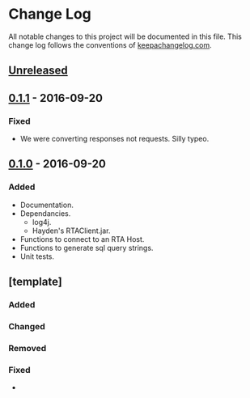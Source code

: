 # Change Log
All notable changes to this project will be documented in this file. This change log follows the conventions of [keepachangelog.com](http://keepachangelog.com/).

## [Unreleased]

## [0.1.1] - 2016-09-20
### Fixed
- We were converting responses not requests. Silly typeo.

## [0.1.0] - 2016-09-20
### Added
- Documentation.
- Dependancies.
  - log4j.
  - Hayden's RTAClient.jar.
- Functions to connect to an RTA Host.
- Functions to generate sql query strings.
- Unit tests.

## [template]
### Added
### Changed
### Removed
### Fixed
-
[Unreleased]: http://gitlab.skylinenet.net/appliance/rta-client
[0.1.0]: http://gitlab.skylinenet.net/appliance/rta-client
[0.1.1]: http://gitlab.skylinenet.net/appliance/rta-client
